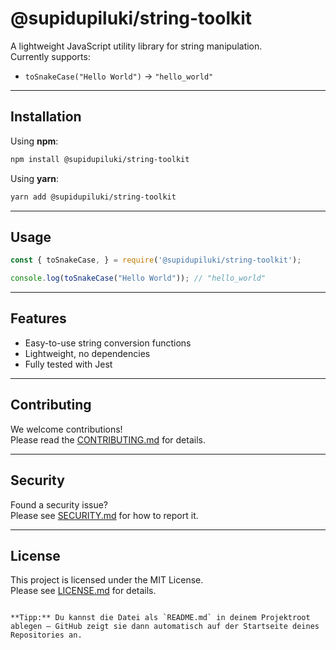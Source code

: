 # @supidupiluki/string-toolkit

A lightweight JavaScript utility library for string manipulation.  
Currently supports:

- `toSnakeCase("Hello World")` → `"hello_world"`

---

## Installation

Using **npm**:

```bash
npm install @supidupiluki/string-toolkit
```

Using **yarn**:

```bash
yarn add @supidupiluki/string-toolkit
```

---

## Usage

```js
const { toSnakeCase, } = require('@supidupiluki/string-toolkit');

console.log(toSnakeCase("Hello World")); // "hello_world"
```

---

## Features

- Easy-to-use string conversion functions
- Lightweight, no dependencies
- Fully tested with Jest

---

## Contributing

We welcome contributions!  
Please read the [CONTRIBUTING.md](./CONTRIBUTING.md) for details.

---

## Security

Found a security issue?  
Please see [SECURITY.md](./SECURITY.md) for how to report it.

---

## License

This project is licensed under the MIT License.  
Please see [LICENSE.md](./LICENSE.md) for details.
```

**Tipp:** Du kannst die Datei als `README.md` in deinem Projektroot ablegen – GitHub zeigt sie dann automatisch auf der Startseite deines Repositories an.
